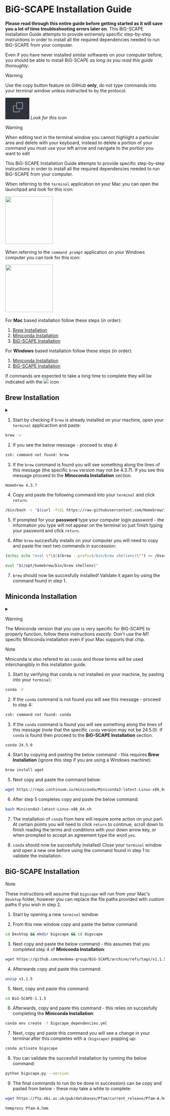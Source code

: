 # BiG-SCAPE Installation Guide

__Please read through this entire guide before getting started as it will save you a lot of time troubleshooting errors later on__. This BiG-SCAPE Installation Guide attempts to provide extremely specific step-by-step instructions in order to install all the required dependencies needed to run BiG-SCAPE from your computer. 

Even if you have never installed similar softwares on your computer before, you should be able to install BiG-SCAPE _as long as you read this guide thoroughly_.


> [!WARNING]
> Use the copy button feature on GitHub __only__, do not type commands into your terminal window unless instructed to by the protocol.

![GitHub Copy Icon](./img/copy-code.png)
_Look for this icon_

> [!WARNING]
> When editing text in the terminal window you cannot highlight a particular area and delete with your keyboard, instead to delete a portion of your command you must use your left arrow and navigate to the portion you want to edit

This BiG-SCAPE Installation Guide attempts to provide specific step-by-step instructions in order to install all the required dependencies needed to run BiG-SCAPE from your computer. 

When referring to the `terminal` application on your Mac you can open the launchpad and look for this icon:

<img src="https://upload.wikimedia.org/wikipedia/commons/thumb/b/b3/Terminalicon2.png/240px-Terminalicon2.png" width="150" height="150"/>

When referring to the `command prompt` application on your Windows computer you can look for this icon:

<img src="https://upload.wikimedia.org/wikipedia/en/e/ef/Command_prompt_icon_%28windows%29.png" width="150" height="150"/>

For __Mac__ based installation follow these steps (in order):

1) [Brew Installation](#brew-installation)
2) [Miniconda Installation](#miniconda-installation)
3) [BiG-SCAPE Installation](#big-scape-installation)

For __Windows__ based installation follow these steps (in order):

1) [Miniconda Installation](#miniconda-installation)
2) [BiG-SCAPE Installation](#big-scape-installation)

If commands are expected to take a long time to complete they will be indicated with the  <img src="https://upload.wikimedia.org/wikipedia/commons/4/42/Heures_b%C3%A9n%C3%A9voles.png" height="40" /> icon

## Brew Installation

<details>
<summary> </summary>
 
`brew` is a package manager for Mac which means in laymans term that it more easily installs missing softwares from your computer that are required later in the installation pipeline. While not explicitely required it will massively ease the process later on when certain commands are missing from your machine. The main installation guide is available [here](https://brew.sh) but first reference the instructions below.

</details>

1) Start by checking if `brew` is already installed on your machine, open your `terminal` applicaction and paste:

```bash
brew -v
```

2) If you see the below message - proceed to step 4:

```bash
zsh: command not found: brew
```

3) If the `brew` command is found you will see something along the lines of this message (the specific `brew`  version may not be 4.3.7). If you see this message proceed to the __Minoconda Installation__ section.

```bash
Homebrew 4.3.7
```

4) Copy and paste the following command into your `terminal` and click `return`:

```bash
/bin/bash -c "$(curl -fsSL https://raw.githubusercontent.com/Homebrew/install/HEAD/install.sh)"
```

5) If prompted for your __password__ type your computer login password - the information you type will not appear on the terminal so just finish typing your password and cllck `return`.

6) After `brew` succesfully installs on your computer you will need to copy and paste the next two commands in succession:

```bash
(echo; echo "eval \"\$($(brew --prefix)/bin/brew shellenv)\"") >> /Users/$USER/.zprofile
```
```bash
eval "$(/opt/homebrew/bin/brew shellenv)"
```

7) `brew` should now be succesfully installed! Validate it again by using the command found in step 1.
 
## Miniconda Installation

<details>
<summary> </summary>

`conda` handles the required `python` dependencies needed for BiG-SCAPE to function and also manages the creation of the BiG-SCAPE virtual environment where you will run the BiG-SCAPE commands from. The official documentation for Miniconda installation is available [here](https://docs.anaconda.com/miniconda/), but start by referring to the instructions below.

</details>

> [!WARNING]  
> The Miniconda version that you use is very specific for BiG-SCAPE to properly function, follow these instructions _exactly_. Don't use the _M1_ specific Miniconda installation even if your Mac supports that chip.

> [!NOTE]
> Miniconda is also refered to as `conda` and those terms will be used interchangibly in this installation guide.

1) Start by verifying that conda is not installed on your machine, by pasting into your `terminal`:

```bash
conda -V
```

2) If the `conda` command is not found you will see this message - proceed to step 4:

```bash
zsh: command not found: conda
```

3) If the `conda` command is found you will see something along the lines of this message (note that the specific `conda`  version may not be 24.5.0). If `conda` is found then proceed to the __BiG-SCAPE Installation__ section.

```bash
conda 24.5.0
```

4) Start by copying and pasting the below command - this requires __Brew Installation__ (ignore this step if you are using a Windows machine):

```bash
brew install wget
```

5) Next copy and paste the command below:

```bash
wget https://repo.continuum.io/miniconda/Miniconda3-latest-Linux-x86_64.sh
```

6) After step 5 completes copy and paste the below command:

```bash
bash Miniconda3-latest-Linux-x86_64.sh
```

7) The installation of `conda` from here will require some action on your part. At certain points you will need to click `return` to continue, scroll down to finish reading the terms and conditions with your down arrow key, or when prompted to accept an agreement type the word `yes`.

8) `conda` should now be succesfully installed! Close your `terminal` window and open a new one before using the command found in step 1 to validate the installation.

## BiG-SCAPE Installation

> [!NOTE]  
> These instructions will assume that `bigscape` will run from your Mac's `Desktop` folder, however you can replace the file paths provided with custom paths if you wish in step 2.

1) Start by opening a new `terminal` window.

2) From this new window copy and paste the below command:

```bash
cd Desktop && mkdir bigscape && cd bigscape
```
3) Next copy and paste the below command - this assumes that you completed step 4 of __Miniconda Installation__:

```bash
wget https://github.com/medema-group/BiG-SCAPE/archive/refs/tags/v1.1.5.zip
```
4) Afterwards copy and paste this command:

```bash
unzip v1.1.5
```
5) Next, copy and paste this command:
```bash
cd BiG-SCAPE-1.1.5
```
6) Afterwards, copy and paste this command - this relies on succesfully completing the __Miniconda Installation__:

```bash
conda env create -f bigscape_dependencies.yml
```

7) Next, copy and paste this command you will see a change in your terminal after this completes with a `(bigscape)` popping up:

```bash
conda activate bigscape
```
8) You can validate the succesfull installation by running the below command:

```bash
python bigscape.py --version
```
9) The final commands to run (to be done in succession) can be copy and pasted from below - these may take a while to complete:

```bash
wget https://ftp.ebi.ac.uk/pub/databases/Pfam/current_release/Pfam-A.hmm.gz && gunzip Pfam-A.hmm.gz
```
```bash
hmmpress Pfam-A.hmm
```






